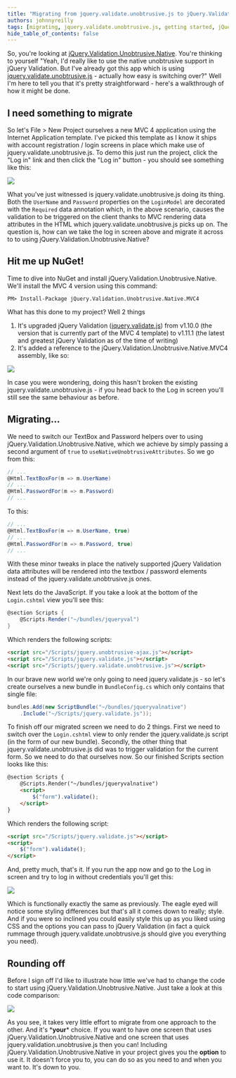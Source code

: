 ```yaml
---
title: "Migrating from jquery.validate.unobtrusive.js to jQuery.Validation.Unobtrusive.Native"
authors: johnnyreilly
tags: [migrating, jquery.validate.unobtrusive.js, getting started, jQuery.Validation.Unobtrusive.Native, jQuery Validation]
hide_table_of_contents: false
---
```

So, you're looking at [jQuery.Validation.Unobtrusive.Native](https://github.com/johnnyreilly/jQuery.Validation.Unobtrusive.Native). You're thinking to yourself "Yeah, I'd really like to use the native unobtrusive support in jQuery Validation. But I've already got this app which is using [jquery.validate.unobtrusive.js](https://www.nuget.org/packages/jQuery.Validation.Unobtrusive/) \- actually how easy is switching over?" Well I'm here to tell you that it's pretty straightforward - here's a walkthrough of how it might be done.

 ## I need something to migrate

So let's File > New Project ourselves a new MVC 4 application using the Internet Application template. I've picked this template as I know it ships with account registration / login screens in place which make use of jquery.validate.unobtrusive.js. To demo this just run the project, click the "Log in" link and then click the "Log in" button - you should see something like this:

![](https://1.bp.blogspot.com/-7JxyO2uaVow/Uk5373yDbaI/AAAAAAAAAdk/gD8h47ObQcg/s400/BeforeLoginScreen.png)

What you've just witnessed is jquery.validate.unobtrusive.js doing its thing. Both the `UserName` and `Password` properties on the `LoginModel` are decorated with the `Required` data annotation which, in the above scenario, causes the validation to be triggered on the client thanks to MVC rendering data attributes in the HTML which jquery.validate.unobtrusive.js picks up on. The question is, how can we take the log in screen above and migrate it across to to using jQuery.Validation.Unobtrusive.Native?

## Hit me up NuGet!

Time to dive into NuGet and install jQuery.Validation.Unobtrusive.Native. We'll install the MVC 4 version using this command:

<div class="nuget-badge"><p><code>PM&gt; Install-Package jQuery.Validation.Unobtrusive.Native.MVC4</code></p></div>

What has this done to my project? Well 2 things

1. It's upgraded jQuery Validation ([jquery.validate.js](http://jqueryvalidation.org/)) from v1.10.0 (the version that is currently part of the MVC 4 template) to v1.11.1 (the latest and greatest jQuery Validation as of the time of writing)
2. It's added a reference to the jQuery.Validation.Unobtrusive.Native.MVC4 assembly, like so:



![](https://3.bp.blogspot.com/-V-21V1Ypo3E/Uk583DTbegI/AAAAAAAAAd0/O0nv7w6kmew/s400/NewReference.png)

In case you were wondering, doing this hasn't broken the existing jquery.validate.unobtrusive.js - if you head back to the Log in screen you'll still see the same behaviour as before.

## Migrating...

We need to switch our TextBox and Password helpers over to using jQuery.Validation.Unobtrusive.Native, which we achieve by simply passing a second argument of `true` to `useNativeUnobtrusiveAttributes`. So we go from this:

```cs
// ...
@Html.TextBoxFor(m => m.UserName)
// ...
@Html.PasswordFor(m => m.Password)
// ...
```

To this:

```cs
// ...
@Html.TextBoxFor(m => m.UserName, true)
// ...
@Html.PasswordFor(m => m.Password, true)
// ...
```

With these minor tweaks in place the natively supported jQuery Validation data attributes will be rendered into the textbox / password elements instead of the jquery.validate.unobtrusive.js ones.

Next lets do the JavaScript. If you take a look at the bottom of the `Login.cshtml` view you'll see this:

```cs
@section Scripts {
    @Scripts.Render("~/bundles/jqueryval")
}
```

Which renders the following scripts:

```html
<script src="/Scripts/jquery.unobtrusive-ajax.js"></script>
<script src="/Scripts/jquery.validate.js"></script>
<script src="/Scripts/jquery.validate.unobtrusive.js"></script>
```

In our brave new world we're only going to need jquery.validate.js - so let's create ourselves a new bundle in `BundleConfig.cs` which only contains that single file:

```cs
bundles.Add(new ScriptBundle("~/bundles/jqueryvalnative")
    .Include("~/Scripts/jquery.validate.js"));
```

To finish off our migrated screen we need to do 2 things. First we need to switch over the `Login.cshtml` view to only render the jquery.validate.js script (in the form of our new bundle). Secondly, the other thing that jquery.validate.unobtrusive.js did was to trigger validation for the current form. So we need to do that ourselves now. So our finished Scripts section looks like this:

```html
@section Scripts {
    @Scripts.Render("~/bundles/jqueryvalnative")
    <script>
        $("form").validate();
    </script>
}
```

Which renders the following script:

```html
<script src="/Scripts/jquery.validate.js"></script>
<script>
    $("form").validate();
</script>
```

And, pretty much, that's it. If you run the app now and go to the Log in screen and try to log in without credentials you'll get this:

![](https://2.bp.blogspot.com/-nD3-3jW1_Yo/Uk7G5sTpsGI/AAAAAAAAAeE/NDNf4jqhJSk/s400/AfterLoginScreen.png)

Which is functionally exactly the same as previously. The eagle eyed will notice some styling differences but that's all it comes down to really; style. And if you were so inclined you could easily style this up as you liked using CSS and the options you can pass to jQuery Validation (in fact a quick rummage through jquery.validate.unobtrusive.js should give you everything you need).

## Rounding off

Before I sign off I'd like to illustrate how little we've had to change the code to start using jQuery.Validation.Unobtrusive.Native. Just take a look at this code comparison:

![](https://2.bp.blogspot.com/-vnA84f1JXHw/Uk7HoDPGqMI/AAAAAAAAAeM/qZVlRak92_o/s400/WhatsTheDifference.png)

As you see, it takes very little effort to migrate from one approach to the other. And it's \***your**\* choice. If you want to have one screen that uses jQuery.Validation.Unobtrusive.Native and one screen that uses jquery.validation.unobtrusive.js then you can! Including jQuery.Validation.Unobtrusive.Native in your project gives you the **option** to use it. It doesn't force you to, you can do so as you need to and when you want to. It's down to you.


